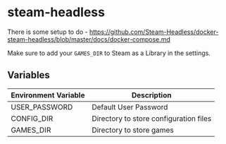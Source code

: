 # steam-headless

There is some setup to do - https://github.com/Steam-Headless/docker-steam-headless/blob/master/docs/docker-compose.md

Make sure to add your `GAMES_DIR` to Steam as a Library in the settings.

## Variables

| Environment Variable | Description                            |
| -------------------- | -------------------------------------- |
| USER_PASSWORD        | Default User Password                  |
| CONFIG_DIR           | Directory to store configuration files |
| GAMES_DIR            | Directory to store games               |
